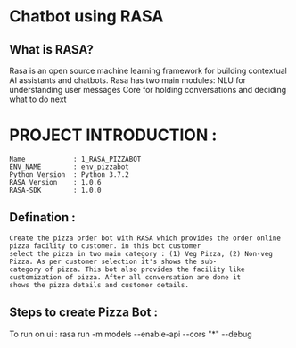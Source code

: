 # Chatbot using RASA
## What is RASA?
Rasa is an open source machine learning framework for building contextual AI assistants and chatbots.
Rasa has two main modules:
NLU for understanding user messages
Core for holding conversations and deciding what to do next
# PROJECT INTRODUCTION   :
    Name            : 1_RASA_PIZZABOT    
    ENV_NAME        : env_pizzabot
    Python Version  : Python 3.7.2
    RASA Version    : 1.0.6
    RASA-SDK        : 1.0.0  


## Defination  :

    Create the pizza order bot with RASA which provides the order online pizza facility to customer. in this bot customer 
    select the pizza in two main category : (1) Veg Pizza, (2) Non-veg Pizza. As per customer selection it's shows the sub-
    category of pizza. This bot also provides the facility like customization of pizza. After all conversation are done it 
    shows the pizza details and customer details.

## Steps to create Pizza Bot   :
    

To run on ui :
    rasa run -m models --enable-api --cors "*" --debug
